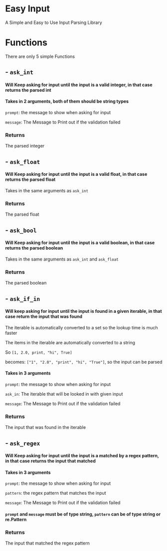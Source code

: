 # Easy Input
A Simple and Easy to Use Input Parsing Library

# Functions
There are only 5 simple Functions

## - `ask_int`
#### Will Keep asking for input until the input is a valid integer, in that case returns the parsed int

#### Takes in 2 arguments, both of them should be string types
`prompt`: the message to show when asking for input

`message`: The Message to Print out if the validation failed

### Returns
The parsed integer

## - `ask_float`
#### Will Keep asking for input until the input is a valid float, in that case returns the parsed float
Takes in the same arguments as `ask_int`

### Returns
The parsed float

## - `ask_bool`
#### Will Keep asking for input until the input is a valid boolean, in that case returns the parsed boolean
Takes in the same arguments as `ask_int` and `ask_float`

### Returns
The parsed boolean

## - `ask_if_in`
#### Will keep asking for input until the input is found in a given iterable, in that case return the input that was found
The iterable is automatically converted to a set so the lookup time is much faster

The items in the iterable are automatically converted to a string

So `[1, 2.0, print, "hi", True]`

becomes: `["1", "2.0", "print", "hi", "True"]`, so the input can be parsed
<br>
#### Takes in 3 arguments

`prompt`: the message to show when asking for input

`ask_in`: The iterable that will be looked in with given input

`message`: The Message to Print out if the validation failed

### Returns
The input that was found in the iterable


## - `ask_regex`
#### Will Keep asking for input until the input is a matched by a regex pattern, in that case returns the input that matched
#### Takes in 3 arguments

`prompt`: the message to show when asking for input

`pattern`: the regex pattern that matches the input

`message`: The Message to Print out if the validation failed

#### `prompt` and `message` must be of type string, `pattern` can be of type string or re.Pattern

### Returns
The input that matched the regex pattern
